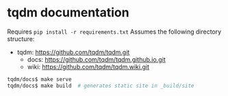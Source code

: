# tqdm documentation

Requires `pip install -r requirements.txt`
Assumes the following directory structure:

- tqdm: https://github.com/tqdm/tqdm.git
    - docs: https://github.com/tqdm/tqdm.github.io.git
    - wiki: https://github.com/tqdm/tqdm.wiki.git

```bash
tqdm/docs$ make serve
tqdm/docs$ make build  # generates static site in _build/site
```
